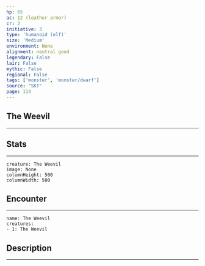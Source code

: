 ```yaml
---
hp: 65
ac: 12 (leather armor)
cr: 2
initiative: 3
type: 'humanoid (elf)'    
size: 'Medium'
environment: None
alignment: neutral good
legendary: False
lair: False
mythic: False
regional: False
tags: ['monster', 'monster/dwarf']
source: "SKT"
page: 114
---
```


## The Weevil
---



## Stats
---

```statblock
creature: The Weevil
image: None
columnHeight: 500
columnWidth: 500
```

## Encounter
---

```encounter-table
name: The Weevil
creatures:
- 1: The Weevil
```

## Description
---




